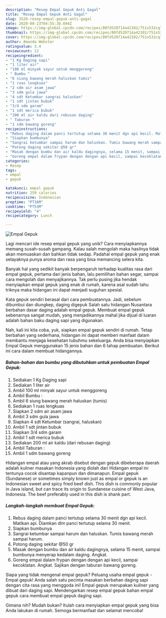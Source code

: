 ```yaml
---
description: "Resep Empal Gepuk Anti Gagal"
title: "Resep Empal Gepuk Anti Gagal"
slug: 3528-resep-empal-gepuk-anti-gagal
date: 2020-08-23T04:55:38.694Z
image: https://img-global.cpcdn.com/recipes/80fd520714a42102/751x532cq70/empal-gepuk-foto-resep-utama.jpg
thumbnail: https://img-global.cpcdn.com/recipes/80fd520714a42102/751x532cq70/empal-gepuk-foto-resep-utama.jpg
cover: https://img-global.cpcdn.com/recipes/80fd520714a42102/751x532cq70/empal-gepuk-foto-resep-utama.jpg
author: Amanda Webster
ratingvalue: 3.4
reviewcount: 12
recipeingredient:
- "1 Kg Daging sapi"
- "1 liter air"
- "100 ml minyak sayur untuk menggoreng"
- " Bumbu "
- "6 siung bawang merah haluskan tumis"
- "1 ruas lengkuas"
- "2 sdm air asam jawa"
- "3 sdm gula jawa"
- "4 sdt Ketumbar sangrai haluskan"
- "1 sdt jintan bubuk"
- "3/4 sdm garam"
- "1 sdt merica bubuk"
- "200 ml air kaldu dari rebusan daging"
- " Taburan "
- "1 sdm bawang goreng"
recipeinstructions:
- "Rebus daging dalam panci tertutup selama 30 menit dgn api kecil. Matikan api. Diamkan dlm panci tertutup selama 30 menit."
- "Siapkan bumbunya"
- "Sangrai ketumbar sampai harum dan haluskan. Tumis bawang merah sampai harum."
- "Potong daging sekitar @50 gr"
- "Masak dengan bumbu dan air kaldu dagingnya, selama 15 menit, sampai bumbunya menyerap kedalam daging. Angkat."
- "Goreng empal dalam frypan dengan dengan api kecil, sampai kecoklatan. Angkat. Sajikan dengan taburan bawang goreng."
categories:
- Resep
tags:
- empal
- gepuk

katakunci: empal gepuk 
nutrition: 259 calories
recipecuisine: Indonesian
preptime: "PT16M"
cooktime: "PT53M"
recipeyield: "4"
recipecategory: Lunch

---
```



![Empal Gepuk](https://img-global.cpcdn.com/recipes/80fd520714a42102/751x532cq70/empal-gepuk-foto-resep-utama.jpg)

Lagi mencari ide resep empal gepuk yang unik? Cara menyiapkannya memang susah-susah gampang. Kalau salah mengolah maka hasilnya tidak akan memuaskan dan bahkan tidak sedap. Padahal empal gepuk yang enak selayaknya punya aroma dan rasa yang bisa memancing selera kita.

Banyak hal yang sedikit banyak berpengaruh terhadap kualitas rasa dari empal gepuk, pertama dari jenis bahan, lalu pemilihan bahan segar, sampai cara mengolah dan menyajikannya. Tak perlu pusing jika hendak menyiapkan empal gepuk yang enak di rumah, karena asal sudah tahu triknya maka hidangan ini dapat menjadi suguhan spesial.

Kata gepuk sendiri berasal dari cara pembuatannya. Jadi, sebelum dibumbui dan diungkep, daging digepuk Salah satu hidangan Nusantara berbahan dasar daging adalah empal gepuk. Membuat empal gepuk sebenarnya sangat mudah, yang menjadikannya mahal jika dijual di luaran adalah bahan baku daging sapi yang digunakan.


Nah, kali ini kita coba, yuk, siapkan empal gepuk sendiri di rumah. Tetap berbahan yang sederhana, hidangan ini dapat memberi manfaat dalam membantu menjaga kesehatan tubuhmu sekeluarga. Anda bisa menyiapkan Empal Gepuk menggunakan 15 jenis bahan dan 6 tahap pembuatan. Berikut ini cara dalam membuat hidangannya.

<!--inarticleads1-->

##### Bahan-bahan dan bumbu yang dibutuhkan untuk pembuatan Empal Gepuk:

1. Sediakan 1 Kg Daging sapi
1. Sediakan 1 liter air
1. Ambil 100 ml minyak sayur untuk menggoreng
1. Ambil  Bumbu :
1. Ambil 6 siung bawang merah haluskan (tumis)
1. Sediakan 1 ruas lengkuas
1. Siapkan 2 sdm air asam jawa
1. Ambil 3 sdm gula jawa
1. Siapkan 4 sdt Ketumbar (sangrai, haluskan)
1. Ambil 1 sdt jintan bubuk
1. Siapkan 3/4 sdm garam
1. Ambil 1 sdt merica bubuk
1. Sediakan 200 ml air kaldu (dari rebusan daging)
1. Ambil  Taburan :
1. Ambil 1 sdm bawang goreng


Hidangan empal atau yang akrab disebut dengan gepuk dibeberapa daerah adalah kuliner masakan Indonesia yang diolah dari Hidangan empal ini tentunya cocok disantap kapanpun dan dimanapun. Empal gepuk (Sundanese) or sometimes simply known just as empal or gepuk is an Indonesian sweet and spicy fried beef dish. This dish is commonly popular in Java island, but can trace its origin to Sundanese cuisine of West Java, Indonesia. The beef preferably used in this dish is shank part. 

<!--inarticleads2-->

##### Langkah-langkah membuat Empal Gepuk:

1. Rebus daging dalam panci tertutup selama 30 menit dgn api kecil. Matikan api. Diamkan dlm panci tertutup selama 30 menit.
1. Siapkan bumbunya
1. Sangrai ketumbar sampai harum dan haluskan. Tumis bawang merah sampai harum.
1. Potong daging sekitar @50 gr
1. Masak dengan bumbu dan air kaldu dagingnya, selama 15 menit, sampai bumbunya menyerap kedalam daging. Angkat.
1. Goreng empal dalam frypan dengan dengan api kecil, sampai kecoklatan. Angkat. Sajikan dengan taburan bawang goreng.


Siapa yang tidak mengenal empal gepuk? Peluang usaha empal gepuk -Empal gepuk! Anda salah satu pecinta masakan berbahan daging sapi dengan cita rasa yang menggoda ini! Empal gepuk merupakan kuliner yang dibuat dari daging sapi. Mendengarkan resep empal gepuk bahan empal gepuk cara membuat empal gepuk daging sapi. 

Gimana nih? Mudah bukan? Itulah cara menyiapkan empal gepuk yang bisa Anda lakukan di rumah. Semoga bermanfaat dan selamat mencoba!
